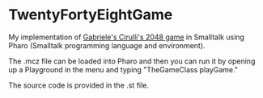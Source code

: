 # TwentyFortyEightGame

My implementation of [Gabriele's Cirulli's 2048 game](http://gabrielecirulli.github.io/2048/) in Smalltalk using Pharo (Smalltalk programming language and environment).

The .mcz file can be loaded into Pharo and then you can run it by opening up a Playground in the menu and typing "TheGameClass playGame."

The source code is provided in the .st file.
